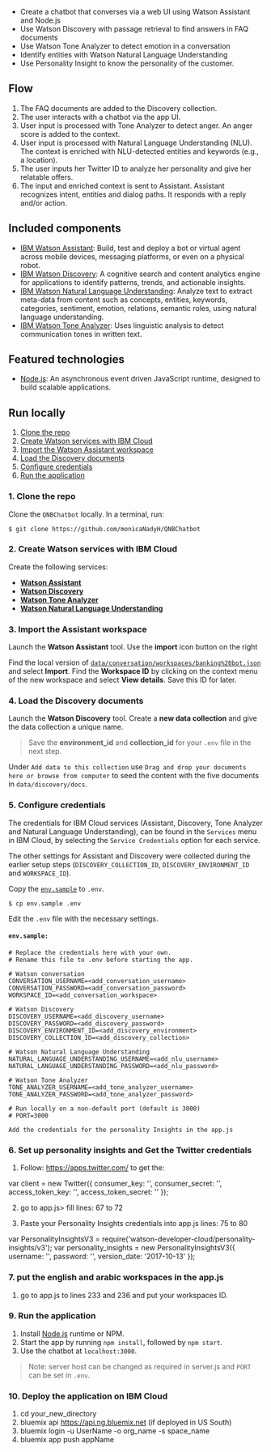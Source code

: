 
* Create a chatbot that converses via a web UI using Watson Assistant and Node.js
* Use Watson Discovery with passage retrieval to find answers in FAQ documents
* Use Watson Tone Analyzer to detect emotion in a conversation
* Identify entities with Watson Natural Language Understanding
* Use Personality Insight to know the personality of the customer.

## Flow
1. The FAQ documents are added to the Discovery collection.
2. The user interacts with a chatbot via the app UI.
3. User input is processed with Tone Analyzer to detect anger. An anger score is added to the context.
4. User input is processed with Natural Language Understanding (NLU). The context is enriched with NLU-detected entities and keywords (e.g., a location).
5. The user inputs her Twitter ID to analyze her personality and give her relatable offers.
6. The input and enriched context is sent to Assistant. Assistant recognizes intent, entities and dialog paths. It responds with a reply and/or action.


## Included components

* [IBM Watson Assistant](https://www.ibm.com/watson/developercloud/conversation.html): Build, test and deploy a bot or virtual agent across mobile devices, messaging platforms, or even on a physical robot.
* [IBM Watson Discovery](https://www.ibm.com/watson/developercloud/discovery.html): A cognitive search and content analytics engine for applications to identify patterns, trends, and actionable insights.
* [IBM Watson Natural Language Understanding](https://www.ibm.com/watson/developercloud/natural-language-understanding.html): Analyze text to extract meta-data from content such as concepts, entities, keywords, categories, sentiment, emotion, relations, semantic roles, using natural language understanding.
* [IBM Watson Tone Analyzer](https://www.ibm.com/watson/services/tone-analyzer/): Uses linguistic analysis to detect communication tones in written text.


## Featured technologies
* [Node.js](https://nodejs.org/): An asynchronous event driven JavaScript runtime, designed to build scalable applications.



## Run locally

1. [Clone the repo](#1-clone-the-repo)
2. [Create Watson services with IBM Cloud](#2-create-watson-services-with-ibm-bluemix)
3. [Import the Watson Assistant workspace](#3-import-the-conversation-workspace)
4. [Load the Discovery documents](#4-load-the-discovery-documents)
5. [Configure credentials](#5-configure-credentials)
5. [Run the application](#6-run-the-application)

### 1. Clone the repo

Clone the `QNBChatbot` locally. In a terminal, run:

```
$ git clone https://github.com/monicaNadyH/QNBChatbot
```

### 2. Create Watson services with IBM Cloud

Create the following services:

* [**Watson Assistant**](https://console.ng.bluemix.net/catalog/services/conversation)
* [**Watson Discovery**](https://console.ng.bluemix.net/catalog/services/discovery)
* [**Watson Tone Analyzer**](https://console.ng.bluemix.net/catalog/services/tone-analyzer)
* [**Watson Natural Language Understanding**](https://console.ng.bluemix.net/catalog/services/natural-language-understanding)


### 3. Import the Assistant workspace

Launch the **Watson Assistant** tool. Use the **import** icon button on the right



Find the local version of [`data/conversation/workspaces/banking%20bot.json`](data/conversation/workspaces/banking%20bot.json) and select
**Import**. Find the **Workspace ID** by clicking on the context menu of the new
workspace and select **View details**. Save this ID for later.


### 4. Load the Discovery documents

Launch the **Watson Discovery** tool. Create a **new data collection**
and give the data collection a unique name.


> Save the **environment_id** and **collection_id** for your `.env` file in the next step.

Under `Add data to this collection` use `Drag and drop your documents here or browse from computer` to seed the content with the five documents in `data/discovery/docs`.

### 5. Configure credentials

The credentials for IBM Cloud services (Assistant, Discovery, Tone Analyzer and
Natural Language Understanding), can be found in the ``Services`` menu in IBM Cloud,
by selecting the ``Service Credentials`` option for each service.

The other settings for Assistant and Discovery were collected during the
earlier setup steps (``DISCOVERY_COLLECTION_ID``, ``DISCOVERY_ENVIRONMENT_ID`` and
``WORKSPACE_ID``).



Copy the [`env.sample`](env.sample) to `.env`.

```
$ cp env.sample .env
```
Edit the `.env` file with the necessary settings.

#### `env.sample:`

```
# Replace the credentials here with your own.
# Rename this file to .env before starting the app.

# Watson conversation
CONVERSATION_USERNAME=<add_conversation_username>
CONVERSATION_PASSWORD=<add_conversation_password>
WORKSPACE_ID=<add_conversation_workspace>

# Watson Discovery
DISCOVERY_USERNAME=<add_discovery_username>
DISCOVERY_PASSWORD=<add_discovery_password>
DISCOVERY_ENVIRONMENT_ID=<add_discovery_environment>
DISCOVERY_COLLECTION_ID=<add_discovery_collection>

# Watson Natural Language Understanding
NATURAL_LANGUAGE_UNDERSTANDING_USERNAME=<add_nlu_username>
NATURAL_LANGUAGE_UNDERSTANDING_PASSWORD=<add_nlu_password>

# Watson Tone Analyzer
TONE_ANALYZER_USERNAME=<add_tone_analyzer_username>
TONE_ANALYZER_PASSWORD=<add_tone_analyzer_password>

# Run locally on a non-default port (default is 3000)
# PORT=3000

Add the credentials for the personality Insights in the app.js

```


### 6. Set up personality insights and Get the Twitter credentials
1. Follow: https://apps.twitter.com/ to get the:


var client = new Twitter({
    consumer_key: '',
    consumer_secret: '',
    access_token_key: '',
    access_token_secret: ''
});




2. go to app.js> fill lines: 67 to 72


3. Paste your Personality Insights credentials into app.js lines: 75 to 80


var PersonalityInsightsV3 = require('watson-developer-cloud/personality-insights/v3');
var personality_insights = new PersonalityInsightsV3({
    username: '',
    password: '',
    version_date: '2017-10-13'
});


### 7. put the english and arabic workspaces in the app.js

1. go to app.js to lines 233 and 236 and put your workspaces ID.





### 9. Run the application
1. Install [Node.js](https://nodejs.org/en/) runtime or NPM.
1. Start the app by running `npm install`, followed by `npm start`.
1. Use the chatbot at `localhost:3000`.
> Note: server host can be changed as required in server.js and `PORT` can be set in `.env`.

### 10. Deploy the application on IBM Cloud
1. cd your_new_directory
2. bluemix api https://api.ng.bluemix.net (if deployed in US South)
3. bluemix login -u UserName -o org_name -s space_name
4. bluemix app push appName
